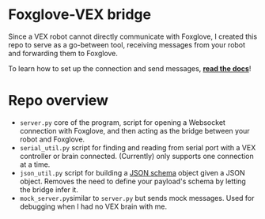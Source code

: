 # Foxglove-VEX bridge
Since a VEX robot cannot directly communicate with Foxglove, I created this repo to serve as a go-between tool, receiving messages from your robot and forwarding them to Foxglove. 

To learn how to set up the connection and send messages, **[read the docs](https://foxglove-vex-docs.vercel.app/connecting-to-data)**!

# Repo overview
* ```server.py``` core of the program, script for opening a Websocket connection with Foxglove, and then acting as the bridge between your robot and Foxglove.
* ```serial_util.py``` script for finding and reading from serial port with a VEX controller or brain connected. (Currently) only supports one connection at a time.
* ```json_util.py``` script for building a [JSON schema](https://json-schema.org/learn/getting-started-step-by-step) object given a JSON object. Removes the need to define your payload's schema by letting the bridge infer it.
* ```mock_server.py```similar to ```server.py``` but sends mock messages. Used for debugging when I had no VEX brain with me.
